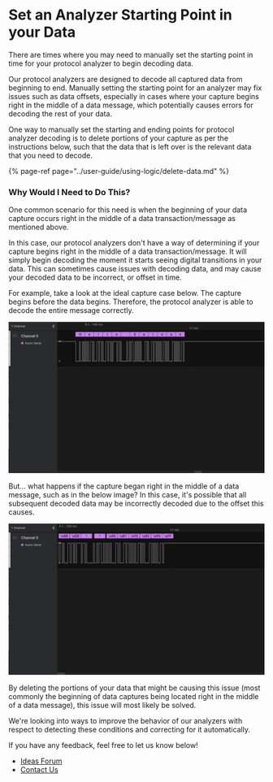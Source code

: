 # Set an Analyzer Starting Point in your Data

There are times where you may need to manually set the starting point in time for your protocol analyzer to begin decoding data. 

Our protocol analyzers are designed to decode all captured data from beginning to end. Manually setting the starting point for an analyzer may fix issues such as data offsets, especially in cases where your capture begins right in the middle of a data message, which potentially causes errors for decoding the rest of your data.

One way to manually set the starting and ending points for protocol analyzer decoding is to delete portions of your capture as per the instructions below, such that the data that is left over is the relevant data that you need to decode.

{% page-ref page="../user-guide/using-logic/delete-data.md" %}

### Why Would I Need to Do This?

One common scenario for this need is when the beginning of your data capture occurs right in the middle of a data transaction/message as mentioned above.

In this case, our protocol analyzers don't have a way of determining if your capture begins right in the middle of a data transaction/message. It will simply begin decoding the moment it starts seeing digital transitions in your data. This can sometimes cause issues with decoding data, and may cause your decoded data to be incorrect, or offset in time.

For example, take a look at the ideal capture case below. The capture begins before the data begins. Therefore, the protocol analyzer is able to decode the entire message correctly.

![Data capture begins before the Serial Message Begins](../.gitbook/assets/screen-shot-2021-04-21-at-4.23.50-pm%20%281%29.png)

But... what happens if the capture began right in the middle of a data message, such as in the below image? In this case, it's possible that all subsequent decoded data may be incorrectly decoded due to the offset this causes.

![Data capture begins in the middle of a Serial Message](../.gitbook/assets/screen-shot-2021-04-21-at-4.23.32-pm.png)

By deleting the portions of your data that might be causing this issue \(most commonly the beginning of data captures being located right in the middle of a data message\), this issue will most likely be solved.

We're looking into ways to improve the behavior of our analyzers with respect to detecting these conditions and correcting for it automatically.

If you have any feedback, feel free to let us know below!

* [Ideas Forum](https://ideas.saleae.com/b/feature-requests/)
* [Contact Us](https://contact.saleae.com/hc/en-us/requests/new)



